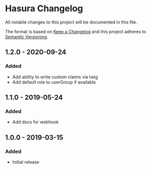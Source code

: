 # Hasura Changelog

All notable changes to this project will be documented in this file.

The format is based on [Keep a Changelog](http://keepachangelog.com/) and this project adheres to [Semantic Versioning](http://semver.org/).

## 1.2.0 - 2020-09-24

### Added

- Add ability to write custom claims via twig
- Add default role to userGroup if available

## 1.1.0 - 2019-05-24

### Added

- Add docs for webhook

## 1.0.0 - 2019-03-15

### Added

- Initial release
